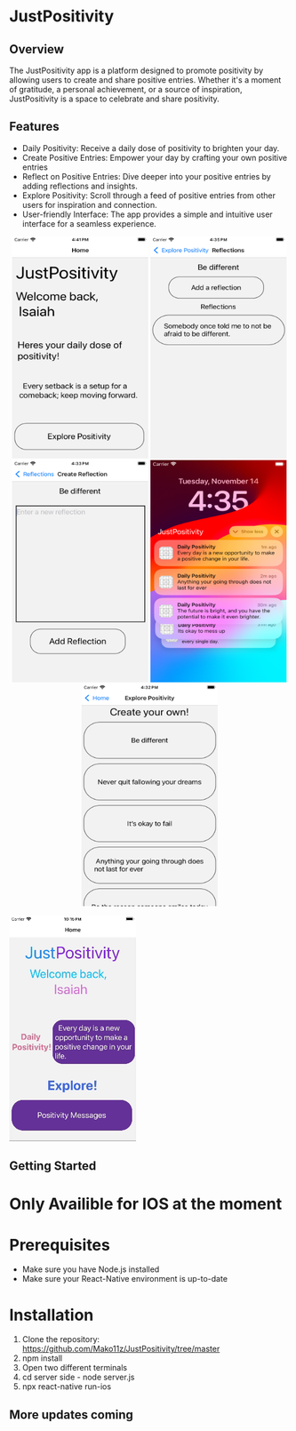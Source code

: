 # JustPositivity

## Overview

The JustPositivity app is a platform designed to promote positivity by allowing users to create and share positive entries. Whether it's a moment of gratitude, a personal achievement, or a source of inspiration, JustPositivity is a space to celebrate and share positivity.

## Features

- Daily Positivity: Receive a daily dose of positivity to brighten your day.
- Create Positive Entries: Empower your day by crafting your own positive entries
- Reflect on Positive Entries: Dive deeper into your positive entries by adding reflections and insights.
- Explore Positivity: Scroll through a feed of positive entries from other users for inspiration and connection.
- User-friendly Interface: The app provides a simple and intuitive user interface for a seamless experience.

<div align="center">
   <img src="./Images/Home_Screen.png" alt="Home" width="245" height="400" /> <img src="./Images/Reflection_Screen.png" alt="Reflection" width="245" height="400" /> <img src="./Images/Create_Reflection_Screen.png" alt="Create Reflection" width="245" height="400" /> <img src="./Images/Notifications.png" alt="Notifications" width="245" height="400" />

   <img src="./Images/Explore_Positivity_Screen.png" alt="Explore Positivity" width="245" height="400" />
</div>

![](JustPositivityWalkthrough-2.gif)


## Getting Started

# Only Availible for IOS at the moment

# Prerequisites

- Make sure you have Node.js installed
- Make sure your React-Native environment is up-to-date

# Installation

1. Clone the repository: https://github.com/Mako11z/JustPositivity/tree/master
2. npm install
3. Open two different terminals
4. cd server side - node server.js
5. npx react-native run-ios

## More updates coming
